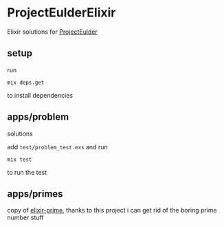 # ProjectEulderElixir

Elixir solutions for [ProjectEulder](https://projecteuler.net/)

## setup
run

    mix deps.get

to install dependencies

## apps/problem
solutions

add `test/problem_test.exs` and run

    mix test

to run the test

## apps/primes
copy of [elixir-prime](https://github.com/ewildgoose/elixir-primes), thanks to this project i can get rid of the boring prime number stuff



